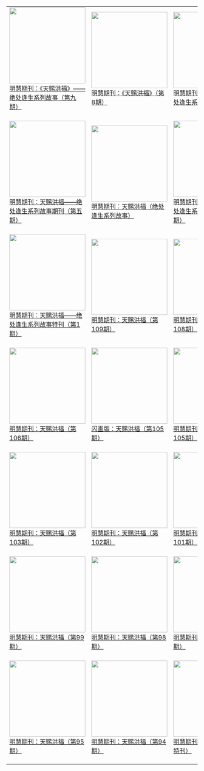 |||||
|---|---|---|---|
|[<img width="200px" src="http://qikan.minghui.org/mhqkpage/qikanimage/2019/05/26/tchf-09-2in1-read-cover.png" ><br/> 明慧期刊：《天赐洪福》——绝处逢生系列故事（第九期）<br/><br/>](../pages/hongfu/192965.md)|[<img width="200px" src="http://qikan.minghui.org/mhqkpage/qikanimage/2019/03/26/tchf-08-2in1-read-cover.png" ><br/> 明慧期刊：《天赐洪福》（第8期）<br/><br/>](../pages/hongfu/192191.md)|[<img width="200px" src="http://qikan.minghui.org/mhqkpage/qikanimage/2019/01/24/tchf-07-2in1-read-cover.png" ><br/> 明慧期刊：天赐洪福——绝处逢生系列故事（第7期）<br/><br/>](../pages/hongfu/191492.md)|[<img width="200px" src="http://qikan.minghui.org/mhqkpage/qikanimage/2018/10/17/tchf-06-2in1-read-cover.png" ><br/> 明慧期刊：天赐洪福——绝处逢生系列故事期刊（第六期）<br/><br/>](../pages/hongfu/190195.md)|
|[<img width="200px" src="http://qikan.minghui.org/mhqkpage/qikanimage/2018/07/02/tchf-05-2in1-hw-read-cover.png" ><br/> 明慧期刊：天赐洪福——绝处逢生系列故事期刊（第五期）<br/><br/>](../pages/hongfu/188809.md)|[<img width="200px" src="http://qikan.minghui.org/mhqkpage/qikanimage/2018/03/28/tchf-04-2in1-read-cover.png" ><br/> 明慧期刊：天赐洪福（绝处逢生系列故事）<br/><br/>](../pages/hongfu/187567.md)|[<img width="200px" src="http://qikan.minghui.org/mhqkpage/qikanimage/2018/01/20/tchf-03-2in1-read-cover.png" ><br/> 明慧期刊：天赐洪福——绝处逢生系列故事特刊（第3期）<br/><br/>](../pages/hongfu/186723.md)|[<img width="200px" src="http://qikan.minghui.org/mhqkpage/qikanimage/2017/11/30/tchf-02-2in1-read-cover.png" ><br/> 明慧期刊：天赐洪福——绝处逢生系列故事特刊（第2期）<br/><br/>](../pages/hongfu/185964.md)|
|[<img width="200px" src="http://qikan.minghui.org/mhqkpage/qikanimage/2017/02/09/tchf-01-read-cover.png" ><br/> 明慧期刊：天赐洪福——绝处逢生系列故事特刊（第1期）<br/><br/>](../pages/hongfu/181318.md)|[<img width="200px" src="http://qikan.minghui.org/mhqkpage/qikanimage/2016/10/28/tchf-109-2in1-read-cover.png" ><br/> 明慧期刊：天赐洪福（第109期）<br/><br/>](../pages/hongfu/179769.md)|[<img width="200px" src="http://qikan.minghui.org/mhqkpage/qikanimage/2016/08/14/tchf-108-2in1-read-cover.png" ><br/> 明慧期刊：天赐洪福（第108期）<br/><br/>](../pages/hongfu/178526.md)|[<img width="200px" src="http://qikan.minghui.org/mhqkpage/qikanimage/2016/06/05/tchf-107-2in1-read-cover.png" ><br/> 明慧期刊：天赐洪福（第107期）<br/><br/>](../pages/hongfu/177436.md)|
|[<img width="200px" src="http://qikan.minghui.org/mhqkpage/qikanimage/2016/03/26/tchf-106-2in1-read-cover.png" ><br/> 明慧期刊：天赐洪福（第106期）<br/><br/>](../pages/hongfu/176333.md)|[<img width="200px" src="http://qikan.minghui.org/mhqkpage/qikanimage/2016/02/29/tchf-105-2in1-read-cover.png" ><br/> 闪画版：天赐洪福（第105期）<br/><br/>](../pages/hongfu/175917.md)|[<img width="200px" src="http://qikan.minghui.org/mhqkpage/qikanimage/2016/01/27/tchf-105-2in1-read-cover.png" ><br/> 明慧期刊：天赐洪福（第105期）<br/><br/>](../pages/hongfu/175433.md)|[<img width="200px" src="http://qikan.minghui.org/mhqkpage/qikanimage/2015/11/21/tchf-104-2rd-cover.png" ><br/> 明慧期刊：天赐洪福（第104期）<br/><br/>](../pages/hongfu/174376.md)|
|[<img width="200px" src="http://qikan.minghui.org/mhqkpage/qikanimage/2015/09/18/tchf-103-2in1-read-cover.png" ><br/> 明慧期刊：天赐洪福（第103期）<br/><br/>](../pages/hongfu/173302.md)|[<img width="200px" src="http://qikan.minghui.org/mhqkpage/qikanimage/2015/07/11/tchf-102-2in1-read-cover.png" ><br/> 明慧期刊：天赐洪福（第102期）<br/><br/>](../pages/hongfu/172200.md)|[<img width="200px" src="http://qikan.minghui.org/mhqkpage/qikanimage/2015/04/30/tchf-101-2in1-read-cover.png" ><br/> 明慧期刊：天赐洪福（第101期）<br/><br/>](../pages/hongfu/171099.md)|[<img width="200px" src="http://qikan.minghui.org/mhqkpage/qikanimage/2015/02/13/tchf-100-2in1-read-cover.png" ><br/> 新年特刊：天赐洪福（第100期）<br/><br/>](../pages/hongfu/170082.md)|
|[<img width="200px" src="http://qikan.minghui.org/mhqkpage/qikanimage/2014/07/17/tchf-99-2in1-read-cover.png" ><br/> 明慧期刊：天赐洪福（第99期）<br/><br/>](../pages/hongfu/166829.md)|[<img width="200px" src="http://qikan.minghui.org/mhqkpage/qikanimage/2014/06/17/tchf-98-2in1-read-cover.png" ><br/> 明慧期刊：天赐洪福（第98期）<br/><br/>](../pages/hongfu/166377.md)|[<img width="200px" src="http://qikan.minghui.org/mhqkpage/qikanimage/2014/05/26/tchf-97-2in1-read-cover.png" ><br/> 明慧期刊：天赐洪福（第97期）<br/><br/>](../pages/hongfu/166009.md)|[<img width="200px" src="http://qikan.minghui.org/mhqkpage/qikanimage/2014/04/17/tchf-96-2in1-read1-cover.png" ><br/> 明慧期刊：天赐洪福（第96期）<br/><br/>](../pages/hongfu/165373.md)|
|[<img width="200px" src="http://qikan.minghui.org/mhqkpage/qikanimage/2014/03/19/tchf-95-2in1-read-cover.png" ><br/> 明慧期刊：天赐洪福（第95期）<br/><br/>](../pages/hongfu/164956.md)|[<img width="200px" src="http://qikan.minghui.org/mhqkpage/qikanimage/2014/03/02/tchf-94-2in1-read-cover.png" ><br/> 明慧期刊：天赐洪福（第94期）<br/><br/>](../pages/hongfu/164690.md)|[<img width="200px" src="http://qikan.minghui.org/mhqkpage/qikanimage/2014/01/27/tchf-xntk-93-2in1-read-cover.png" ><br/> 明慧期刊：天赐洪福（新年特刊）<br/><br/>](../pages/hongfu/164227.md)|[<img width="200px" src="http://qikan.minghui.org/mhqkpage/qikanimage/2014/01/04/tchf-92-2in1-read-cover.png" ><br/> 明慧期刊：天赐洪福（第92期）<br/><br/>](../pages/hongfu/163857.md)|
